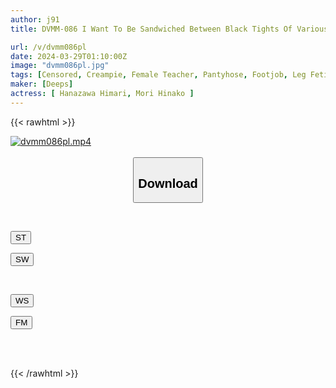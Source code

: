 ```yaml
---
author: j91
title: DVMM-086 I Want To Be Sandwiched Between Black Tights Of Various Deniers... I Want To Be Stepped On... I Want To Be Squeezed... Black Tights Female Teacher Leg Lock Reverse 3P

url: /v/dvmm086pl
date: 2024-03-29T01:10:00Z
image: "dvmm086pl.jpg"
tags: [Censored, Creampie, Female Teacher, Pantyhose, Footjob, Leg Fetish	]
maker: [Deeps]
actress: [ Hanazawa Himari, Mori Hinako ]
---
```



{{< rawhtml >}}

<div class="video" data-videoid="aR4VweBbjXt227">
    <a href="javascript:;">
        <img src="/v/dvmm086pl/dvmm086pl.jpg" width="WIDTH" height="HEIGHT" alt="dvmm086pl.mp4" loading="lazy">
    </a>
</div>

<script type="text/javascript" src="https://j91.asia/asset/on-demand-st.js"></script>

<br>
  <link rel="stylesheet" href="https://j91.asia/asset/bs5.css">
  
  <center>
  <button class="btn btn-primary" type="button" data-bs-toggle="collapse" data-bs-target=".multi-collapse" aria-expanded="false" aria-controls="multiCollapseExample1 multiCollapseExample2"><h2>Download</h2></button></center>
</p>
<div class="row">
  <div class="col">
    <div class="collapse multi-collapse" id="multiCollapseExample1">
      <div class="card card-body">
	      	      <br>
<div class="buttons">  
<p><a href="https://streamtape.to/v/aR4VweBbjXt227" target="_blank"><button class="btn-hover color-3"><i class="fa fa-download"></i> ST</button></a></p>
<p><a href="https://asnwish.com/lkamel7uc2rc" target="_blank"><button class="btn-hover color-2"><i class="fa fa-download"></i> SW</button></a></p></div>
    </div>
  </div>
</div>
  <div class="col">
    <div class="collapse multi-collapse" id="multiCollapseExample2">
      <div class="card card-body">
	      <br>
<div class="buttons">
<p><a href="https://wolfstream.tv/u31dtrzw8qva"><button class="btn-hover color-9"><i class="fa fa-download"></i> WS</button></a></p>
<p><a href="https://filemoon.sx/d/wxpmza4r09in"><button class="btn-hover color-8"><i class="fa fa-download"></i> FM</button></a></p></div>
<br><br>
      </div>
    </div>
  </div>
</div>

{{< /rawhtml >}}